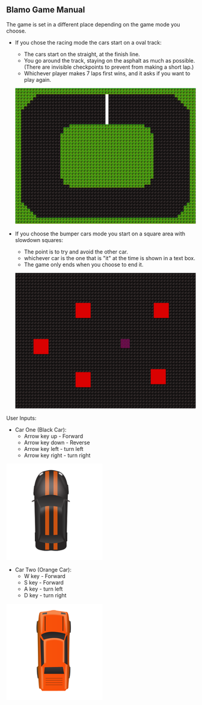## Blamo Game Manual

The game is set in a different place depending on the game mode you choose.
* If you chose the racing mode the cars start on a oval track: 
  * The cars start on the straight, at the finish line.
  * You go around the track, staying on the asphalt as much as possible.(There are invisible checkpoints to prevent from making a short lap.)
  * Whichever player makes 7 laps first wins, and it asks if you want to play again.
  
  
  ![alt text](https://github.com/FB-18-19-PreAP-CS/mygame-holy-blam-games/blob/master/background.png)
  
  
* If you choose the bumper cars mode you start on a square area with slowdown squares:
  * The point is to try and avoid the other car.
  * whichever car is the one that is "it" at the time is shown in a text box.
  * The game only ends when you choose to end it. 
  
  
  ![alt text](https://github.com/FB-18-19-PreAP-CS/mygame-holy-blam-games/blob/master/tag_map.png)
  
  
User Inputs:
 * Car One (Black Car):
   * Arrow key up - Forward
   * Arrow key down - Reverse
   * Arrow key left - turn left
   * Arrow key right - turn right
   
![alt text](https://github.com/FB-18-19-PreAP-CS/mygame-holy-blam-games/blob/master/Black_viper.png)


 * Car Two (Orange Car):
   * W key - Forward
   * S key - Forward
   * A key - turn left
   * D key - turn right

![alt text](https://github.com/FB-18-19-PreAP-CS/mygame-holy-blam-games/blob/master/cool_car.png)

  
